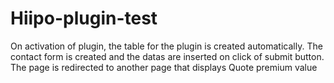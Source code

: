 # Hiipo-plugin-test
On activation of plugin, the table for the plugin is created automatically. The contact form is created and the datas are inserted on click of submit button. The page is redirected to another page that displays Quote premium value
